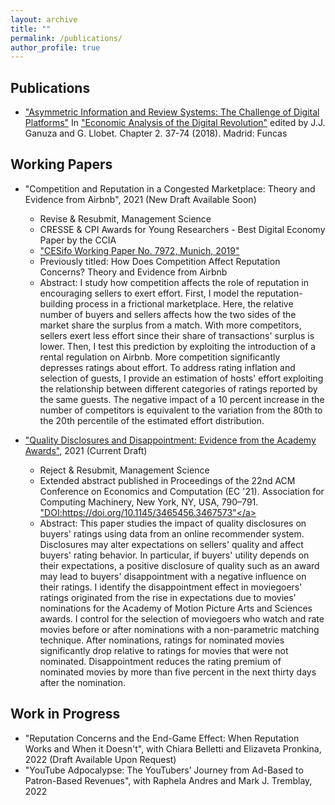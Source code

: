 ```yaml
---
layout: archive
title: ""
permalink: /publications/
author_profile: true
---
```



Publications 
-----

* <a href="https://drive.google.com/file/d/11mwubDhEvnN0DAVWCe5qvBwYhbRIYLF1/view">"Asymmetric Information and Review Systems: The Challenge of Digital Platforms"</a>
In <a href="https://www.dropbox.com/s/hnlhbnkbk3zmdpi/Economic_Analysis_of_the_Digital_Revolution.pdf?dl=0">"Economic Analysis of the Digital Revolution"</a> edited by J.J. Ganuza and G. Llobet. Chapter 2. 37-74 (2018). Madrid: Funcas 


Working Papers
-----

* "Competition and Reputation in a Congested Marketplace: Theory and Evidence from Airbnb", 2021 (New Draft Available Soon)
  * Revise & Resubmit, Management Science
  * CRESSE & CPI Awards for Young Researchers - Best Digital Economy Paper by the CCIA
  * <a href="https://www.cesifo.org/en/publikationen/2019/working-paper/how-does-competition-affect-reputation-concerns-theory-and">"CESifo Working Paper No. 7972, Munich, 2019"</a>
  * Previously titled: How Does Competition Affect Reputation Concerns? Theory and Evidence from Airbnb
  * Abstract: I study how competition affects the role of reputation in encouraging sellers to exert effort. First, I model the reputation-building process in a frictional marketplace. Here, the relative number of buyers and sellers affects how the two sides of the market share the surplus from a match. With more competitors, sellers exert less effort since their share of transactions' surplus is lower. Then, I test this prediction by exploiting the introduction of a rental regulation on Airbnb. More competition significantly depresses ratings about effort. To address rating inflation and selection of guests, I provide an estimation of hosts' effort exploiting the relationship between different categories of ratings reported by the same guests. The negative impact of a 10 percent increase in the number of competitors is equivalent to the variation from the 80th to the 20th percentile of the estimated effort distribution.

* <a href="https://drive.google.com/file/d/1z8eyrGw-Rm0RjXAGmq4XIit1ZNORIFbo/view?usp=sharing">"Quality Disclosures and Disappointment: Evidence from the Academy Awards"</a>, 2021 (Current Draft)
  * Reject & Resubmit, Management Science
  * Extended abstract published in Proceedings of the 22nd ACM Conference on Economics and Computation (EC '21). Association for Computing Machinery, New York, NY, USA, 790–791. <a href="https://dl.acm.org/doi/10.1145/3465456.3467573">"DOI:https://doi.org/10.1145/3465456.3467573"</a>
  * Abstract: This paper studies the impact of quality disclosures on buyers' ratings using data from an online recommender system. Disclosures may alter expectations on sellers' quality and affect buyers' rating behavior. In particular, if buyers' utility depends on their expectations, a positive disclosure of quality such as an award may lead to buyers' disappointment with a negative influence on their ratings. I identify the disappointment effect in moviegoers' ratings originated from the rise in expectations due to movies' nominations for the Academy of Motion Picture Arts and Sciences awards. I control for the selection of moviegoers who watch and rate movies before or after nominations with a non-parametric matching technique. After nominations, ratings for nominated movies significantly drop relative to ratings for movies that were not nominated. Disappointment reduces the rating premium of nominated movies by more than five percent in the next thirty days after the nomination.

Work in Progress
-----

* "Reputation Concerns and the End-Game Effect: When Reputation Works and When it Doesn't", with Chiara Belletti and Elizaveta Pronkina, 2022 (Draft Available Upon Request)
* "YouTube Adpocalypse: The YouTubers’ Journey from Ad-Based to Patron-Based Revenues", with Raphela Andres and Mark J. Tremblay, 2022
